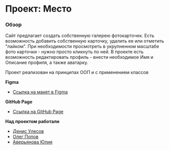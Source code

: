 # Проект: Место

### Обзор

Сайт предлагает создать собственную галерею фотокарточек.
Есть возможность добавить собственную карточку, удалить ее или отметить "лайком". При необходимости просмотреть в укрупненном масштабе фото карточки - нужно просто кликнуть по ней.
В проекте есть возможность редактировать профиль - внести необходимое Имя и Описание профиля, а также аватарку.

Проект реализован на принципах ООП и с применением классов

**Figma**

- [Ссылка на макет в Figma](https://www.figma.com/file/2cn9N9jSkmxD84oJik7xL7/JavaScript.-Sprint-4?node-id=0%3A1)

**GitHub Page**

- [Ссылка на GitHub Page](https://denis-ttk-1975.github.io/mesto-project-oop-version/)

**Над проектом работали**

- [Денис Улесов](https://github.com/denis-ttk-1975)
- [Олег Попов](https://github.com/dePanique)
- [Аверьянова Юлия](https://github.com/AvaveryU)
